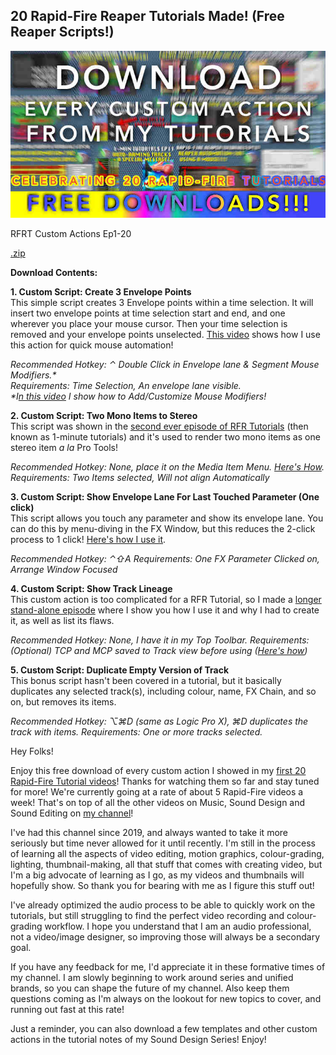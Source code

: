 ## 20 Rapid-Fire Reaper Tutorials Made! (Free Reaper Scripts!) ##

![](/blog/rfrt/2/9.jpg)

RFRT Custom Actions Ep1-20

[.zip](/blog/rfrt/2/RFRT-Custom-Actions-Ep1-20.zip)


**Download Contents:**

**1. Custom Script: Create 3 Envelope Points**  
 This simple script creates 3 Envelope points within a time selection. It will insert two envelope points at time selection start and end, and one wherever you place your mouse cursor. Then your time selection is removed and your envelope points unselected. [This video](https://youtu.be/rDXb2ymumCs) shows how I use this action for quick mouse automation!

_Recommended Hotkey: ⌃ Double Click in Envelope lane & Segment Mouse Modifiers.\*_  
 _Requirements: Time Selection, An envelope lane visible._  
 _\*I_[_n this video_](https://youtu.be/iK2Oamt5sgM) _I show how to Add/Customize Mouse Modifiers!_

**2. Custom Script: Two Mono Items to Stereo**  
 This script was shown in the [second ever episode of RFR Tutorials](https://youtu.be/0CsS-BenLx0) (then known as 1-minute tutorials) and it's used to render two mono items as one stereo item _a la_ Pro Tools!

_Recommended Hotkey: None, place it on the Media Item Menu._ [_Here's How_](https://youtu.be/fCqnOICUFd0)_._
_Requirements: Two Items selected, Will not align Automatically_

**3. Custom Script: Show Envelope Lane For Last Touched Parameter (One click)**  
 This script allows you touch any parameter and show its envelope lane. You can do this by menu-diving in the FX Window, but this reduces the 2-click process to 1 click! [Here's how I use it](https://youtu.be/Kf8TFQ8ov_s).

_Recommended Hotkey: ⌃⇧A_
_Requirements: One FX Parameter Clicked on, Arrange Window Focused_

**4. Custom Script: Show Track Lineage**  
 This custom action is too complicated for a RFR Tutorial, so I made a [longer stand-alone episode](https://youtu.be/k7pKXTaGnaA) where I show you how I use it and why I had to create it, as well as list its flaws.

_Recommended Hotkey: None, I have it in my Top Toolbar._
_Requirements: (Optional) TCP and MCP saved to Track view before using (_[_Here's how_](https://youtu.be/y2fQYIWtaTY)_)_

**5. Custom Script: Duplicate Empty Version of Track**  
 This bonus script hasn't been covered in a tutorial, but it basically duplicates any selected track(s), including colour, name, FX Chain, and so on, but removes its items.

_Recommended Hotkey: ⌥⌘D (same as Logic Pro X), ⌘D duplicates the track with items._
_Requirements: One or more tracks selected._

Hey Folks!

Enjoy this free download of every custom action I showed in my [first 20 Rapid-Fire Tutorial videos](https://www.youtube.com/watch?v=wgzNt7UbBtA&list=PLjvmrOUg3J0qUO8LLIbJTYD7j0l9VUsJ3)! Thanks for watching them so far and stay tuned for more! We're currently going at a rate of about 5 Rapid-Fire videos a week! That's on top of all the other videos on Music, Sound Design and Sound Editing on [my channel](https://www.youtube.com/channel/UCXom6oGEQL7iBGTGaCpyHng/)!

I've had this channel since 2019, and always wanted to take it more seriously but time never allowed for it until recently. I'm still in the process of learning all the aspects of video editing, motion graphics, colour-grading, lighting, thumbnail-making, all that stuff that comes with creating video, but I'm a big advocate of learning as I go, as my videos and thumbnails will hopefully show. So thank you for bearing with me as I figure this stuff out!

I've already optimized the audio process to be able to quickly work on the tutorials, but still struggling to find the perfect video recording and colour-grading workflow. I hope you understand that I am an audio professional, not a video/image designer, so improving those will always be a secondary goal.

If you have any feedback for me, I'd appreciate it in these formative times of my channel. I am slowly beginning to work around series and unified brands, so you can shape the future of my channel. Also keep them questions coming as I'm always on the lookout for new topics to cover, and running out fast at this rate!

Just a reminder, you can also download a few templates and other custom actions in the tutorial notes of my Sound Design Series! Enjoy!

